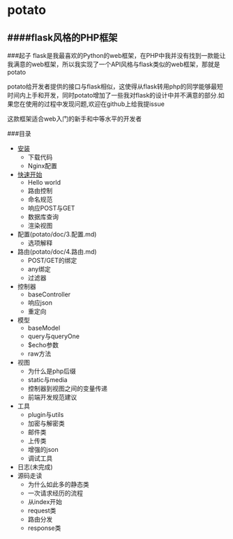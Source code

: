 potato
===
####flask风格的PHP框架
------------

###起子
flask是我最喜欢的Python的web框架，在PHP中我并没有找到一款能让我满意的web框架，所以我实现了一个API风格与flask类似的web框架，那就是potato

potato给开发者提供的接口与flask相似，这使得从flask转用php的同学能够最短时间内上手和开发，同时potato增加了一些我对flask的设计中并不满意的部分.如果您在使用的过程中发现问题,欢迎在github上给我提issue

这款框架适合web入门的新手和中等水平的开发者

###目录
+ [安装](potato/doc/1.安装.md)
    + 下载代码
    + Nginx配置
+ [快速开始](potato/doc/2.快速开始.md)
    + Hello world
    + 路由控制
    + 命名规范
    + 响应POST与GET
    + 数据库查询
    + 渲染视图
+ 配置(potato/doc/3.配置.md)
    + 选项解释
+ 路由(potato/doc/4.路由.md)
    + POST/GET的绑定
    + any绑定
    + 过滤器
+ 控制器
    + baseController
    + 响应json
    + 重定向
+ 模型
    + baseModel
    + query与queryOne
    + $echo参数
    + raw方法
+ 视图
    + 为什么是php后缀
    + static与media
    + 控制器到视图之间的变量传递
    + 前端开发规范建议
+ 工具
    + plugin与utils
    + 加密与解密类
    + 邮件类
    + 上传类
    + 增强的json
    + 调试工具
+ 日志(未完成)
+ 源码走读
    + 为什么如此多的静态类
    + 一次请求经历的流程
    + 从index开始
    + request类
    + 路由分发
    + response类